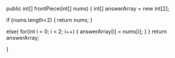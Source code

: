 public int[] frontPiece(int[] nums) {
  int[] answerArray = new int[2];
  
  if (nums.length<2) {
  	return nums;
  }
  
  else{
	  for(int i = 0; i < 2; i++) {
 	 	answerArray[i] = nums[i];
 	 }
  }
  return answerArray;

}
